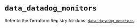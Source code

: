 # `data_datadog_monitors`

Refer to the Terraform Registry for docs: [`data_datadog_monitors`](https://registry.terraform.io/providers/datadog/datadog/3.52.1/docs/data-sources/monitors).
